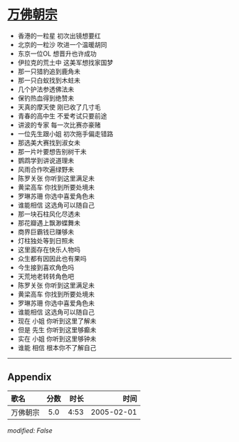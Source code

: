 # [万佛朝宗](https://music.163.com/song?id=66312)

* 香港的一粒星  初次出镜想要红
* 北京的一粒沙  吹进一个温暖胡同
* 东京一位OL  想晋升也许成功
* 伊拉克的荒土中  这美军想找家国梦
* 那一只猎豹追到鹿角未
* 那一只白蚁找到木蛀未
* 几个护法参透佛法未
* 保钓热血得到绝赞未
* 天真的摩天使  刚已收了几寸毛
* 青春的高中生  不爱考试只要前途
* 讲波的专家  每一次比赛亦豪赌
* 一位先生跟小姐  初次拖手偏走错路
* 那选美大赛找到淑女未
* 那一片叶要想告别树干未
* 鹦鹉学到讲说道理未
* 风雨合作吹遍绿野未
* 陈罗关张  你听到这里满足未
* 黄梁高车  你找到所要处境未
* 罗琳苏珊  你选中喜爱角色未
* 谁能相信  这选角可以随自己
* 那一块石柱风化尽透未
* 那花瓣遇上飘渺蝶舞未
* 商界巨霸钱已赚够未
* 灯柱独处等到日照未
* 这里面存在快乐人物吗
* 众生都有因因此也有果吗
* 今生接到喜欢角色吗
* 天荒地老转转角色吧
* 陈罗关张  你听到这里满足未
* 黄梁高车  你找到所要处境未
* 罗琳苏珊  你选中喜爱角色未
* 谁能相信  这选角可以随自己
* 现在  小姐  你听到这里了解未
* 但是  先生  你听到这里够癫未
* 实在  小姐  你听到这里够钟未
* 谁能  相信  根本你不了解自己


---

## Appendix

|歌名|分数|时长|时间|
|:---|:---:|---:|---:|
|万佛朝宗|5.0|4:53|2005-02-01

*modified: False*
